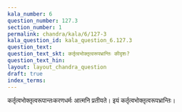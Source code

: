 ```yaml
---
kala_number: 6
question_number: 127.3
section_number: 1
permalink: chandra/kala/6/127-3
kala_question_id: kala_question_6.127.3
question_text: 
question_text_skt: कर्तृत्वभोक्तृत्वरूपभ्रान्तिः कीदृशः?
question_text_hin: 
layout: layout_chandra_question
draft: true
index_terms:
---
```


<!-- skt-start -->
कर्तृत्वभोक्तृत्वरूपान्तःकरणधर्मः आत्मनि प्रतीयते। इयं कर्तृत्वभोक्तृत्वरूपभ्रान्तिः।
<!-- skt-end -->

<!-- eng-start -->
<!-- eng-end -->

